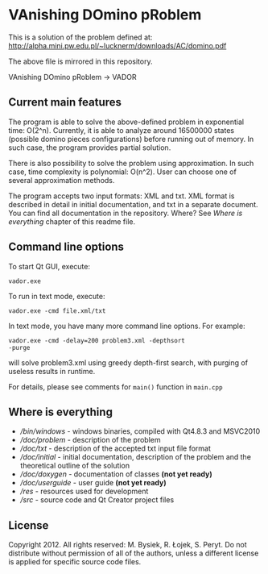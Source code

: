 ﻿VAnishing DOmino pRoblem
========================

This is a solution of the problem defined at:
http://alpha.mini.pw.edu.pl/~lucknerm/downloads/AC/domino.pdf

The above file is mirrored in this repository.

VAnishing DOmino pRoblem -> VADOR


Current main features
---------------------

The program is able to solve the above-defined problem in exponential time: O(2^n). Currently, 
it is able to analyze around 16500000 states (possible domino pieces configurations) before 
running out of memory. In such case, the program provides partial solution.

There is also possibility to solve the problem using approximation. In such case, 
time complexity is polynomial: O(n^2). User can choose one of several approximation methods.

The program accepts two input formats: XML and txt. XML format is described in detail in initial 
documentation, and txt in a separate document. You can find all documentation in the repository. 
Where? See *Where is everything* chapter of this readme file.


Command line options
--------------------

To start Qt GUI, execute:

<code>vador.exe</code>

To run in text mode, execute:

<code>vador.exe -cmd file.xml/txt</code>

In text mode, you have many more command line options. For example:

<code>vador.exe -cmd -delay=200 problem3.xml -depthsort -purge</code>

will solve problem3.xml using greedy depth-first search, with purging of useless results in runtime.

For details, please see comments for <code>main()</code> function in <code>main.cpp</code>


Where is everything
-------------------

* */bin/windows* - windows binaries, compiled with Qt4.8.3 and MSVC2010
* */doc/problem* - description of the problem
* */doc/txt* - description of the accepted txt input file format
* */doc/initial* - initial documentation, description of the problem and the theoretical outline of the solution
* */doc/doxygen* - documentation of classes **(not yet ready)**
* */doc/userguide* - user guide **(not yet ready)**
* */res* - resources used for development
* */src* - source code and Qt Creator project files


License
-------

Copyright 2012. All rights reserved: M. Bysiek, R. Łojek, S. Peryt.
Do not distribute without permission of all of the authors, unless 
a different license is applied for specific source code files.
